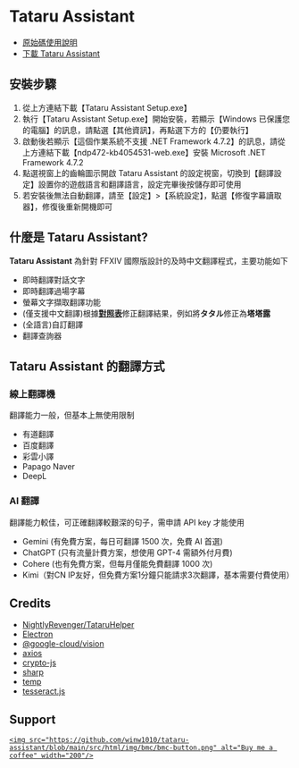 # Tataru Assistant

- [原始碼使用說明](https://github.com/winw1010/tataru-assistant/blob/main/doc/README_SOURCE.md)
- [下載 Tataru Assistant](https://github.com/winw1010/tataru-assistant/releases/latest/download/Tataru_Assistant_Setup.exe)

## 安裝步驟

1. 從上方連結下載【Tataru Assistant Setup.exe】
2. 執行【Tataru Assistant Setup.exe】開始安裝，若顯示【Windows 已保護您的電腦】的訊息，請點選【其他資訊】，再點選下方的【仍要執行】
3. 啟動後若顯示【這個作業系統不支援 .NET Framework 4.7.2】的訊息，請從上方連結下載【ndp472-kb4054531-web.exe】安裝 Microsoft .NET Framework 4.7.2
4. 點選視窗上的齒輪圖示開啟 Tataru Assistant 的設定視窗，切換到【翻譯設定】設置你的遊戲語言和翻譯語言，設定完畢後按儲存即可使用
5. 若安裝後無法自動翻譯，請至【設定】>【系統設定】，點選【修復字幕讀取器】，修復後重新開機即可

## 什麼是 Tataru Assistant?

**Tataru Assistant** 為針對 FFXIV 國際版設計的及時中文翻譯程式，主要功能如下

- 即時翻譯對話文字
- 即時翻譯過場字幕
- 螢幕文字擷取翻譯功能
- (僅支援中文翻譯)根據[**對照表**](https://github.com/winw1010/tataru-assistant-text)修正翻譯結果，例如將**タタル**修正為**塔塔露**
- (全語言)自訂翻譯
- 翻譯查詢器

## Tataru Assistant 的翻譯方式

### 線上翻譯機

翻譯能力一般，但基本上無使用限制

- 有道翻譯
- 百度翻譯
- 彩雲小譯
- Papago Naver
- DeepL

### AI 翻譯

翻譯能力較佳，可正確翻譯較艱深的句子，需申請 API key 才能使用

- Gemini (有免費方案，每日可翻譯 1500 次，免費 AI 首選)
- ChatGPT (只有流量計費方案，想使用 GPT-4 需額外付月費)
- Cohere (也有免費方案，但每月僅能免費翻譯 1000 次)
- Kimi（對CN IP友好，但免費方案1分鐘只能請求3次翻譯，基本需要付費使用）

## Credits

- [NightlyRevenger/TataruHelper](https://github.com/NightlyRevenger/TataruHelper)
- [Electron](https://www.electronjs.org/)
- [@google-cloud/vision](https://github.com/googleapis/nodejs-vision)
- [axios](https://github.com/axios/axios)
- [crypto-js](https://github.com/brix/crypto-js)
- [sharp](https://github.com/lovell/sharp)
- [temp](https://github.com/bruce/node-temp)
- [tesseract.js](https://github.com/naptha/tesseract.js#tesseractjs)

## Support

[`<img src="https://github.com/winw1010/tataru-assistant/blob/main/src/html/img/bmc/bmc-button.png" alt="Buy me a coffee" width="200"/>`](https://www.buymeacoffee.com/winw1010)
